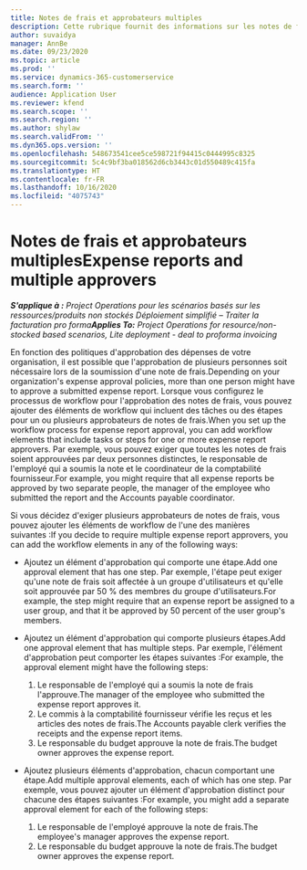 ```yaml
---
title: Notes de frais et approbateurs multiples
description: Cette rubrique fournit des informations sur les notes de frais qui nécessitent l'approbation de plusieurs personnes.
author: suvaidya
manager: AnnBe
ms.date: 09/23/2020
ms.topic: article
ms.prod: ''
ms.service: dynamics-365-customerservice
ms.search.form: ''
audience: Application User
ms.reviewer: kfend
ms.search.scope: ''
ms.search.region: ''
ms.author: shylaw
ms.search.validFrom: ''
ms.dyn365.ops.version: ''
ms.openlocfilehash: 548673541cee5ce598721f94415c0444995c8325
ms.sourcegitcommit: 5c4c9bf3ba018562d6cb3443c01d550489c415fa
ms.translationtype: HT
ms.contentlocale: fr-FR
ms.lasthandoff: 10/16/2020
ms.locfileid: "4075743"
---
```

# <a name="expense-reports-and-multiple-approvers"></a><span data-ttu-id="ca403-103">Notes de frais et approbateurs multiples</span><span class="sxs-lookup"><span data-stu-id="ca403-103">Expense reports and multiple approvers</span></span>

<span data-ttu-id="ca403-104">_**S'applique à :** Project Operations pour les scénarios basés sur les ressources/produits non stockés Déploiement simplifié – Traiter la facturation pro forma_</span><span class="sxs-lookup"><span data-stu-id="ca403-104">_**Applies To:** Project Operations for resource/non-stocked based scenarios, Lite deployment - deal to proforma invoicing_</span></span>

<span data-ttu-id="ca403-105">En fonction des politiques d'approbation des dépenses de votre organisation, il est possible que l'approbation de plusieurs personnes soit nécessaire lors de la soumission d'une note de frais.</span><span class="sxs-lookup"><span data-stu-id="ca403-105">Depending on your organization's expense approval policies, more than one person might have to approve a submitted expense report.</span></span> <span data-ttu-id="ca403-106">Lorsque vous configurez le processus de workflow pour l'approbation des notes de frais, vous pouvez ajouter des éléments de workflow qui incluent des tâches ou des étapes pour un ou plusieurs approbateurs de notes de frais.</span><span class="sxs-lookup"><span data-stu-id="ca403-106">When you set up the workflow process for expense report approval, you can add workflow elements that include tasks or steps for one or more expense report approvers.</span></span> <span data-ttu-id="ca403-107">Par exemple, vous pouvez exiger que toutes les notes de frais soient approuvées par deux personnes distinctes, le responsable de l'employé qui a soumis la note et le coordinateur de la comptabilité fournisseur.</span><span class="sxs-lookup"><span data-stu-id="ca403-107">For example, you might require that all expense reports be approved by two separate people, the manager of the employee who submitted the report and the Accounts payable coordinator.</span></span>

<span data-ttu-id="ca403-108">Si vous décidez d'exiger plusieurs approbateurs de notes de frais, vous pouvez ajouter les éléments de workflow de l'une des manières suivantes :</span><span class="sxs-lookup"><span data-stu-id="ca403-108">If you decide to require multiple expense report approvers, you can add the workflow elements in any of the following ways:</span></span>

- <span data-ttu-id="ca403-109">Ajoutez un élément d'approbation qui comporte une étape.</span><span class="sxs-lookup"><span data-stu-id="ca403-109">Add one approval element that has one step.</span></span> <span data-ttu-id="ca403-110">Par exemple, l'étape peut exiger qu'une note de frais soit affectée à un groupe d'utilisateurs et qu'elle soit approuvée par 50 % des membres du groupe d'utilisateurs.</span><span class="sxs-lookup"><span data-stu-id="ca403-110">For example, the step might require that an expense report be assigned to a user group, and that it be approved by 50 percent of the user group's members.</span></span>
- <span data-ttu-id="ca403-111">Ajoutez un élément d'approbation qui comporte plusieurs étapes.</span><span class="sxs-lookup"><span data-stu-id="ca403-111">Add one approval element that has multiple steps.</span></span> <span data-ttu-id="ca403-112">Par exemple, l'élément d'approbation peut comporter les étapes suivantes :</span><span class="sxs-lookup"><span data-stu-id="ca403-112">For example, the approval element might have the following steps:</span></span>

    1. <span data-ttu-id="ca403-113">Le responsable de l'employé qui a soumis la note de frais l'approuve.</span><span class="sxs-lookup"><span data-stu-id="ca403-113">The manager of the employee who submitted the expense report approves it.</span></span>
    2. <span data-ttu-id="ca403-114">Le commis à la comptabilité fournisseur vérifie les reçus et les articles des notes de frais.</span><span class="sxs-lookup"><span data-stu-id="ca403-114">The Accounts payable clerk verifies the receipts and the expense report items.</span></span>
    3. <span data-ttu-id="ca403-115">Le responsable du budget approuve la note de frais.</span><span class="sxs-lookup"><span data-stu-id="ca403-115">The budget owner approves the expense report.</span></span>

- <span data-ttu-id="ca403-116">Ajoutez plusieurs éléments d'approbation, chacun comportant une étape.</span><span class="sxs-lookup"><span data-stu-id="ca403-116">Add multiple approval elements, each of which has one step.</span></span> <span data-ttu-id="ca403-117">Par exemple, vous pouvez ajouter un élément d'approbation distinct pour chacune des étapes suivantes :</span><span class="sxs-lookup"><span data-stu-id="ca403-117">For example, you might add a separate approval element for each of the following steps:</span></span>

    1. <span data-ttu-id="ca403-118">Le responsable de l'employé approuve la note de frais.</span><span class="sxs-lookup"><span data-stu-id="ca403-118">The employee's manager approves the expense report.</span></span>
    2. <span data-ttu-id="ca403-119">Le responsable du budget approuve la note de frais.</span><span class="sxs-lookup"><span data-stu-id="ca403-119">The budget owner approves the expense report.</span></span>

